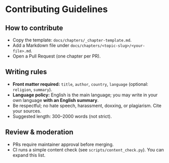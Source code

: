 # Contributing Guidelines

## How to contribute
- Copy the template: `docs/chapters/_chapter-template.md`.
- Add a Markdown file under `docs/chapters/<topic-slug>/<your-file>.md`.
- Open a Pull Request (one chapter per PR).

## Writing rules
- **Front matter required:** `title`, `author`, `country`, `language` (optional: `religion`, `summary`).
- **Language policy:** English is the main language; you may write in your own language **with an English summary**.
- Be respectful; no hate speech, harassment, doxxing, or plagiarism. Cite your sources.
- Suggested length: 300–2000 words (not strict).

## Review & moderation
- PRs require maintainer approval before merging.
- CI runs a simple content check (see `scripts/content_check.py`). You can expand this list.
